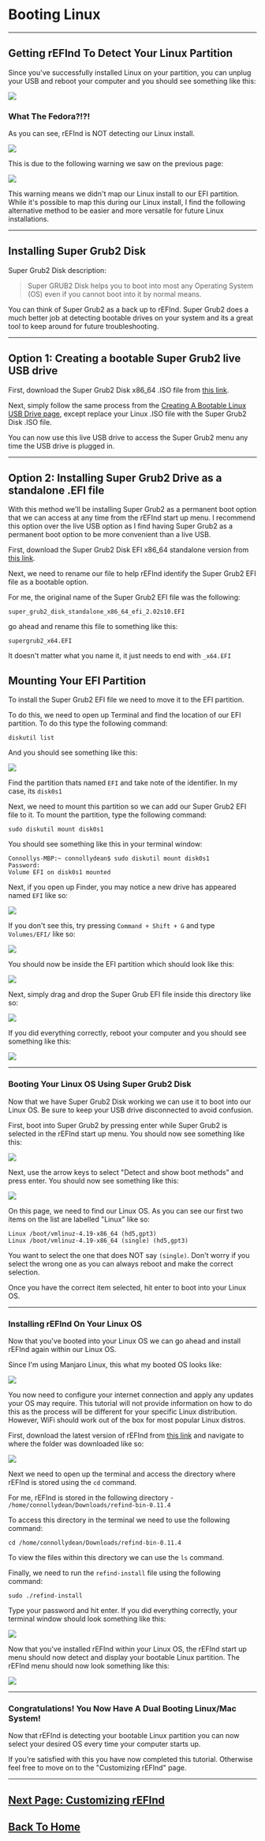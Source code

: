 # Booting Linux
***

## Getting rEFInd To Detect Your Linux Partition

Since you've successfully installed Linux on your partition, you can unplug your USB and reboot your computer and you should see something like this:

![](images/refindscreen.png)

### What The Fedora?!?!

As you can see, rEFInd is NOT detecting our Linux install.

![](https://media1.giphy.com/media/R2m2NzVxQ3pbG/giphy.gif?cid=3640f6095c0a53a8674a4d78518f23f6)

This is due to the following warning we saw on the previous page:

![](images/efierror.png)

This warning means we didn't map our Linux install to our EFI partition. While it's possible to map this during our Linux install, I find the following alternative method to be easier and more versatile for future Linux installations.

***

## Installing Super Grub2 Disk

Super Grub2 Disk description:

> Super GRUB2 Disk helps you to boot into most any Operating System (OS) even if you cannot boot into it by normal means.

You can think of Super Grub2 as a back up to rEFInd.  Super Grub2 does a much better job at detecting bootable drives on your system and its a great tool to keep around for future troubleshooting.
***
## Option 1: Creating a bootable Super Grub2 live USB drive

First, download the Super Grub2 Disk x86_64 .ISO file from [this link](https://sourceforge.net/projects/supergrub2/files/2.02s10/super_grub2_disk_2.02s10/super_grub2_disk_x86_64_efi_2.02s10.iso/download).

Next, simply follow the same process from the [Creating A Bootable Linux USB Drive page](linuxusb.md), except replace your Linux .ISO file with the Super Grub2 Disk .ISO file.

You can now use this live USB drive to access the Super Grub2 menu any time the USB drive is plugged in.
***
## Option 2: Installing Super Grub2 Drive as a standalone .EFI file

With this method we'll be installing Super Grub2 as a permanent boot option that we can access at any time from the rEFInd start up menu. I recommend this option over the live USB option as I find having Super Grub2 as a permanent boot option to be more convenient than a live USB.

First, download the Super Grub2 Disk EFI x86_64 standalone version from [this link](https://sourceforge.net/projects/supergrub2/files/2.02s10/super_grub2_disk_2.02s10/super_grub2_disk_standalone_x86_64_efi_2.02s10.EFI/download).

Next, we need to rename our file to help rEFInd identify the Super Grub2 EFI file as a bootable option.

For me, the original name of the Super Grub2 EFI file was the following:

`super_grub2_disk_standalone_x86_64_efi_2.02s10.EFI`

go ahead and rename this file to something like this:

`supergrub2_x64.EFI`

It doesn't matter what you name it, it just needs to end with `_x64.EFI`

## Mounting Your EFI Partition<a name="efi123"></a>

To install the Super Grub2 EFI file we need to move it to the EFI partition.

To do this, we need to open up Terminal and find the location of our EFI partition.  To do this type the following command:

`diskutil list`

And you should see something like this:

![](images/efipart.png)

Find the partition thats named `EFI` and take note of the identifier. In my case, its `disk0s1`

Next, we need to mount this partition so we can add our Super Grub2 EFI file to it. To mount the partition, type the following command:

`sudo diskutil mount disk0s1`

You should see something like this in your terminal window:
```
Connollys-MBP:~ connollydean$ sudo diskutil mount disk0s1   
Password:   
Volume EFI on disk0s1 mounted
```
Next, if you open up Finder, you may notice a new drive has appeared named `EFI` like so:

![](images/efifinder.png)

If you don't see this, try pressing `Command + Shift + G` and type `Volumes/EFI/` like so:

![](images/efifind.png)

You should now be inside the EFI partition which should look like this:

![](images/pregrub.png)

Next, simply drag and drop the Super Grub EFI file inside this directory like so:

![](images/aftergrub.png)

If you did everything correctly, reboot your computer and you should see something like this:

![](images/grubrefind.png)
***

### Booting Your Linux OS Using Super Grub2 Disk

Now that we have Super Grub2 Disk working we can use it to boot into our Linux OS. Be sure to keep your USB drive disconnected to avoid confusion.

First, boot into Super Grub2 by pressing enter while Super Grub2 is selected in the rEFInd start up menu. You should now see something like this:

![](images/supergrub1.png)

Next, use the arrow keys to select "Detect and show boot methods" and press enter. You should now see something like this:

![](images/supergrub2.png)

On this page, we need to find our Linux OS. As you can see our first two items on the list are labelled "Linux" like so:
```
Linux /boot/vmlinuz-4.19-x86_64 (hd5,gpt3)    
Linux /boot/vmlinuz-4.19-x86_64 (single) (hd5,gpt3)
```
You want to select the one that does NOT say `(single)`.  Don't worry if you select the wrong one as you can always reboot and make the correct selection.

Once you have the correct item selected, hit enter to boot into your Linux OS.
***
### Installing rEFInd On Your Linux OS

Now that you've booted into your Linux OS we can go ahead and install rEFInd again within our Linux OS.

Since I'm using Manjaro Linux, this what my booted OS looks like:

![](images/manjscsht.png)

You now need to configure your internet connection and apply any updates your OS may require.  This tutorial will not provide information on how to do this as the process will be different for your specific Linux distribution.  However, WiFi should work out of the box for most popular Linux distros.

First, download the latest version of rEFInd from [this link](https://sourceforge.net/projects/refind/) and navigate to where the folder was downloaded like so:

![](images/manjrefindDL.png)

Next we need to open up the terminal and access the directory where rEFInd is stored using the `cd` command.

For me, rEFInd is stored in the following directory - `/home/connollydean/Downloads/refind-bin-0.11.4`

To access this directory in the terminal we need to use the following command:

`cd /home/connollydean/Downloads/refind-bin-0.11.4`

To view the files within this directory we can use the `ls` command.

Finally, we need to run the `refind-install` file using the following command:

`sudo ./refind-install`

Type your password and hit enter.  If you did everything correctly, your terminal window should look something like this:

![](images/manjterminal.png)

Now that you've installed rEFInd within your Linux OS, the rEFInd start up menu should now detect and display your bootable Linux partition. The rEFInd menu should now look something like this:

![](images/manjrefind.png)
***
### Congratulations! You Now Have A Dual Booting Linux/Mac System!

Now that rEFInd is detecting your bootable Linux partition you can now select your desired OS every time your computer starts up.

If you're satisfied with this you have now completed this tutorial. Otherwise feel free to move on to the "Customizing rEFInd" page.

***

## [Next Page: Customizing rEFInd](finaltouches.md)

## [Back To Home](https://github.com/connollydean/Markdwon-Tutorial/blob/master/README.md)
